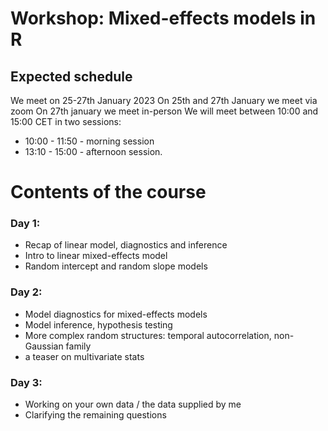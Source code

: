 # Workshop: Mixed-effects models in R

## Expected schedule

We meet on 25-27th January 2023
On 25th and 27th January we meet via zoom
On 27th january we meet in-person
We will meet between 10:00 and 15:00 CET in two sessions:
- 10:00 - 11:50 - morning session    
- 13:10 - 15:00 - afternoon session. 

# Contents of the course
### Day 1:    
- Recap of linear model, diagnostics and inference    
- Intro to linear mixed-effects model     
- Random intercept and random slope models     

### Day 2:
- Model diagnostics for mixed-effects models    
- Model inference, hypothesis testing     
- More complex random structures: temporal autocorrelation, non-Gaussian family     
- a teaser on multivariate stats      

### Day 3:    
- Working on your own data / the data supplied by me      
- Clarifying the remaining questions      


